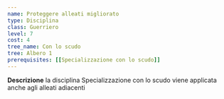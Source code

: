 ```yaml
---
name: Proteggere alleati migliorato
type: Disciplina
class: Guerriero
level: 7
cost: 4
tree_name: Con lo scudo
tree: Albero 1
prerequisites: [[Specializzazione con lo scudo]]
---
```


**Descrizione**
la disciplina Specializzazione con lo scudo viene applicata anche agli alleati
adiacenti